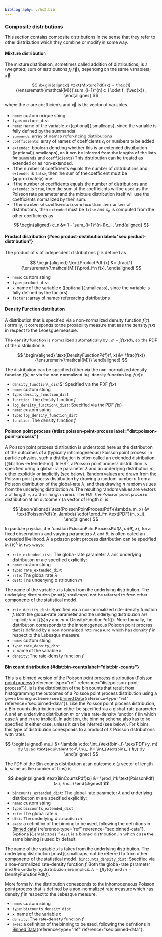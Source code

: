 ```yaml
---
bibliography: ./hs3.bib
---
```



### Composite distributions 
This section contains composite distributions in the sense that they refer to other distribution which they combine or modify in some way. 


#### Mixture distribution

The mixture distribution, sometimes called addition of distributions, is a (weighted) sum of distributions $f_i(\vec{x})$, depending on the same variable(s) $\vec{x}$: 

$$
\begin{aligned} \text{MixturePdf}(x) = \frac{1}{\ensuremath{\mathcal{M}}}\sum_{i=1}^{n} c_i \cdot f_i(\vec{x}) , \end{aligned} 
$$



where the $c_i$ are coefficients and $\vec{x}$ is the vector of variables. 

- `name`: custom unique string 
- `type`: `mixture_dist` 
- `name`: name of the variable $x$ ([optional]{.smallcaps}, since the     variable is fully defined by the summands) 
- `summands`: array of names referencing distributions 
- `coefficients`: array of names of coefficients $c_i$ or numbers to     be added 
- `extended`: boolean denoting whether this is an extended     distribution ([optional]{.smallcaps}, as it can be inferred from the     lengths of the lists for `summands` and `coefficients`) 
This distribution can be treated as extended or as non-extended. 
- If the number of coefficients equals the number of distributions and `extended` is `false`, then the sum of the coefficient must be     (approximately) one. 
- If the number of coefficients equals the number of distributions and `extended` is `true`, then the sum of the coefficients will be used     as the Poisson rate parameter and the mixture distribution itself     will use the coefficients normalized by their sum. 
- If the number of coefficients is one less than the number of     distributions, then `extended` must be `false` and $c_n$ is computed     from the other coefficients as 



$$
\begin{aligned}     c_n &= 1 - \sum_{i=1}^{n-1}c_i .     \end{aligned} 
$$


#### Product distribution {#sec:product-distribution label="sec:product-distribution"} 

The product of s of independent distributions $f_i$ is defined as 



$$
\begin{aligned} \text{ProductPdf}(x) &= \frac{1}{\ensuremath{\mathcal{M}}}\prod_i^n f(x). \end{aligned} 
$$



-   `name`: custom string 
-   `type`: `product_dist` 
-   `x`: name of the variable $x$ ([optional]{.smallcaps}, since the     variable is fully defined by the factors) 
-   `factors`: array of names referencing distributions 

#### Density Function distribution 

A distribution that is specified via a non-normalized density function $f(x)$. Formally, it corresponds to the probability measure that has the density $f(x)$ in respect to the Lebesgue measure. 

The density function is normalized automatically by $\ensuremath{\mathcal{M}}= \int f(x) dx$, so the PDF of the distribution is 

$$
\begin{aligned} \text{DensityFunctionPdf}(f, x) &= \frac{f(x)}{\ensuremath{\mathcal{M}}} \end{aligned} 
$$



The distribution can be specified either via the non-normalized density function $f(x)$ or via the non-normalized log-density function $\log(f(x))$: 

-   `density_function\_dist`$: Specified via the PDF $f(x)$ 
-   `name`: custom string 
-   `type`: `density_function_dist` 
-   `function`: The density function $f$ 
-   `log_density_function\_dist`: Specified via the PDF     $f(x)$ 
-   `name`: custom string 
-   `type`: `log_density_function_dist` 
-   `function`: The density function $f$ 

#### Poisson point process {#dist:poisson-point-process label="dist:poisson-point-process"} 

A Poisson point process distribution is understood here as the distribution of the outcomes of a (typically inhomogeneous) Poisson point process. In particle physics, such a distribution is often called an extended distribution [@barlow-extended-ml]. 
In HS<sup>3</sup>, a Poisson point process distribution is specified using a global-rate parameter $\lambda$ and an underlying distribution $m$, either explicitly or implicitly (see below). 
Random values are drawn from the Poisson point process distribution by drawing a random number $n$ from a Poisson distribution of the global-rate $\lambda$, and then drawing $n$ random values from the underlying distribution $m$. The resulting random values are vectors $x$ of length $n$, so their length varies. 
The PDF the Poisson point process distribution at an outcome $x$ (a vector of length $n$) is 



$$
\begin{aligned} \text{PoissonPointProcessPdf}(\lambda, m, x) &= \text{PoissonPdf}(n, \lambda) \cdot \prod_i^n \text{PDF}(m, x_i). \end{aligned} 
$$



In particle physics, the function $\text{PoissonPointProcessPdf}(\lambda, m(\theta), x)$, for a fixed observation $x$ and varying parameters $\lambda$ and $\theta$, is often called an extended likelihood. 
A a poisson point process distribution can be specified in HS<sup>3</sup> in two ways: 

-   `rate_extended_dist`: The global-rate parameter $\lambda$     and underlying distribution $m$ are specified explicitly: 
-   `name`: custom string 
-   `type`: `rate_extended_dist` 
-   `rate`: The global rate $\lambda$ 
-   `dist`: The underlying distribution $m$ 

The name of the variable $x$ is taken from the underlying     distribution. The underlying distribution [must]{.smallcaps} not be     referred to from other components of the statistical model. 

-   `rate_density_dist`: Specified via a non-normalized     rate-density function $f$. Both the global-rate parameter and the     underlying distribution are implicit: $\lambda = \int f(y) d y$ and     $m = \text{DensityFunctionPdf}(f)$. More formally, the distribution corresponds to the inhomogeneous     Poisson point process that is defined by a non-normalized rate     measure which has density $f$ in respect to the Lebesque measure. 
-   `name`: custom string 
-   `type`: `rate_density_dist` 
-   `x`: name of the variable $x$ 
-   `density`: The rate-density function $f$ 

#### Bin count distribution {#dist:bin-counts label="dist:bin-counts"} 

This is a binned version of the Poisson point process distribution 
([Poisson point process](#dist:poisson-point-process){reference-type="ref" reference="dist:poisson-point-process"}). Is is the distribution of the bin counts that result from histogramming the outcomes of a Poisson point process distribution using a given binning scheme (see 
[Binned Data](#sec:binned-data){reference-type="ref" reference="sec:binned-data"}). 
Like the Poisson point process distribution, a Bin-counts distribution can either be specified via a global-rate parameter $\lambda$ and an underlying distribution $m$, or via a rate-density function $f$ (in which case $\lambda$ and $m$ are implicit). In addition, the binning scheme also has to be specified in either case, unless it can be inferred (see below). 
For $k$ bins, this type of distribution corresponds to a product of $k$ Poisson distributions with rates 



$$
\begin{aligned} \nu_i &= \lambda \cdot \int_{\text{bin}_i} \text{PDF}(y, m) dy \quad \text{equivalent to}\\ \nu_i &= \int_{\text{bin}_i} f(y) dy \end{aligned} 
$$



The PDF of the Bin-counts distribution at an outcome $x$ (a vector of length $k$, same as the number of bins) is 



$$
\begin{aligned} \text{BinCountsPdf}(x) &= \prod_i^k \text{PoissonPdf}(x_i, \nu_i) \end{aligned} 
$$



-    `bincounts_extended_dist`: The global-rate parameter     $\lambda$ and underlying distribution $m$ are specified explicitly: 
-   `name`: custom string 
-   `type`: `bincounts_extended_dist` 
-   `rate`: The global rate $\lambda$ 
-   `dist`: The underlying distribution $m$ 
-   `axes`: a definition of the binning to be used, following the         defintions in 
    [Binned data\]](#sec:binned-data){reference-type="ref"         reference="sec:binned-data"}. [optional]{.smallcaps} if `dist`         is a binned distribution, in which case the same binning is used         by default. 
	
The name of the variable $x$ is taken from the underlying     distribution. The underlying distribution [must]{.smallcaps} not be     referred to from other components of the statistical model. 
`bincounts_density_dist`: Specified via a non-normalized     rate-density function $f$. Both the global-rate parameter and the     underlying distribution are implicit: $\lambda = \int f(y) dy$ and     $m = \text{DensityFunctionPdf}(f)$. 

More formally, the distribution corresponds to the inhomogeneous     Poisson point process that is defined by a non-normalized rate     measure which has density $f$ in respect to the Lebesque measure. 

-   `name`: custom string 
-   `type`: `bincounts_density_dist` 
-   `x`: name of the variable $x$ 
-   `density`: The rate-density function $f$ 
-   `axes`: a definition of the binning to be used, following the         defintions in 
        [Binned Data](#sec:binned-data){reference-type="ref"         reference="sec:binned-data"}. 
